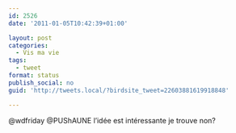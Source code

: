 ```yaml
---
id: 2526
date: '2011-01-05T10:42:39+01:00'

layout: post
categories:
  - Vis ma vie
tags:
  - tweet
format: status
publish_social: no
guid: 'http://tweets.local/?birdsite_tweet=22603881619918848'

---
```


@wdfriday @PUShAUNE l’idée est intéressante je trouve non?